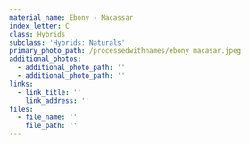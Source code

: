 ```yaml
---
material_name: Ebony - Macassar
index_letter: C
class: Hybrids
subclass: 'Hybrids: Naturals'
primary_photo_path: /processedwithnames/ebony macasar.jpeg
additional_photos:
  - additional_photo_path: ''
  - additional_photo_path: ''
links:
  - link_title: ''
    link_address: ''
files:
  - file_name: ''
    file_path: ''
---
```


